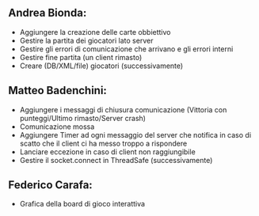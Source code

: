 ﻿## Andrea Bionda:
- Aggiungere la creazione delle carte obbiettivo
- Gestire la partita dei giocatori lato server
- Gestire gli errori di comunicazione che arrivano e gli errori interni
- Gestire fine partita (un client rimasto)
- Creare (DB/XML/file) giocatori (successivamente)
 
## Matteo Badenchini:
- Aggiungere i messaggi di chiusura comunicazione (Vittoria con punteggi/Ultimo rimasto/Server crash)
- Comunicazione mossa
- Aggiungere Timer ad ogni messaggio del server che notifica in caso di scatto che il client ci ha messo troppo a rispondere
- Lanciare eccezione in caso di client non raggiungibile
- Gestire il socket.connect in ThreadSafe (successivamente)


## Federico Carafa:
- Grafica della board di gioco interattiva

 
